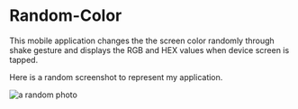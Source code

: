 # Random-Color
This mobile application changes the the screen color randomly through shake gesture and displays the RGB and HEX values when device screen is tapped.

Here is a random screenshot to represent my application.

![a random photo](http://www.picsum.photos/200/200)
